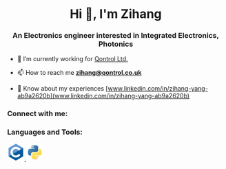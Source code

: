 <h1 align="center">Hi 👋, I'm Zihang</h1>
<h3 align="center">An Electronics engineer interested in Integrated Electronics, Photonics</h3>

- 🔭 I’m currently working for [Qontrol Ltd.](https://qontrol.co.uk/)

- 📫 How to reach me **zihang@qontrol.co.uk**

- 📄 Know about my experiences [www.linkedin.com/in/zihang-yang-ab9a2620b](www.linkedin.com/in/zihang-yang-ab9a2620b)

<h3 align="left">Connect with me:</h3>
<p align="left">
</p>

<h3 align="left">Languages and Tools:</h3>
<p align="left"> <a href="https://www.cprogramming.com/" target="_blank" rel="noreferrer"> <img src="https://raw.githubusercontent.com/devicons/devicon/master/icons/c/c-original.svg" alt="c" width="40" height="40"/> </a> <a href="https://www.python.org" target="_blank" rel="noreferrer"> <img src="https://raw.githubusercontent.com/devicons/devicon/master/icons/python/python-original.svg" alt="python" width="40" height="40"/> </a> </p>
